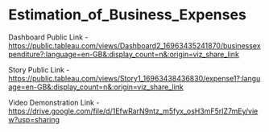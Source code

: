# Estimation_of_Business_Expenses

Dashboard Public Link - https://public.tableau.com/views/Dashboard2_16963435241870/businessexpenditure?:language=en-GB&:display_count=n&:origin=viz_share_link

Story Public Link - https://public.tableau.com/views/Story1_16963438436830/expense1?:language=en-GB&:display_count=n&:origin=viz_share_link

Video Demonstration Link - https://drive.google.com/file/d/1EfwRarN9ntz_m5fyx_osH3mF5rIZ7mEy/view?usp=sharing
